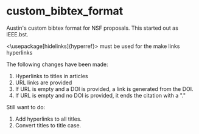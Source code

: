 # custom_bibtex_format
Austin's custom bibtex format for NSF proposals. This started out as IEEE.bst.

<\usepackage[hidelinks]{hyperref}> must be used for the make links hyperlinks


The following changes have been made:

1. Hyperlinks to titles in articles
1. URL links are provided
1. If URL is empty and a DOI is provided, a link is generated from the DOI.
1. If URL is empty and no DOI is provided, it ends the citation with a "."


Still want to do:
1. Add hyperlinks to all titles.
1. Convert titles to title case. 










